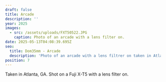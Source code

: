 ```yaml
---
draft: false
title: Arcade
description: ''
year: 2025
images:
  - src: /assets/uploads/FXT50522.JPG
    caption: Photo of an arcade with a lens filter on.
date: 2025-05-13T04:08:39.695Z
seo:
  title: Dom35mm - Arcade
  description: 'Photo of an arcade with a lens filtrer on taken in Atlanta, GA (2025).'
position: 7
---
```


Taken in Atlanta, GA. Shot on a Fuji X-T5 with a lens filter on.
